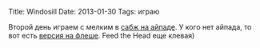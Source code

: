 Title: Windosill
Date: 2013-01-30
Tags: играю

<div class="text">Второй день играем с мелким в <a href="https://itunes.apple.com/us/app/windosill/id418226282?mt=8">сабж на айпаде</a>. У кого нет айпада, то вот есть <a href="http://windosill.com/online/">версия на флеше</a>. Feed the Head еще клевая)</div>